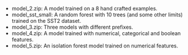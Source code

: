 -   model_2.zip: A model trained on a 8 hand crafted examples.
-   model_sst_small: A random forest with 10 trees (and some other limits)
    trained on the SST2 dataset.
-   model_3.zip: Three models with different prefixes.
-   model_4.zip: A model trained with numerical, categorical and boolean
    features.
-   model_5.zip: An isolation forest model trained on numerical features.
